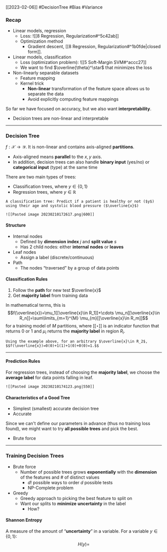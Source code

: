 [[2023-02-06]] #DecisionTree #Bias #Variance 

### Recap
- Linear models, regression
	- Loss: ![[8 Regression, Regularization#^5c42ab]]
	- Optimization method
		- Gradient descent, [[8 Regression, Regularization#^1b0fde|closed form]].
- Linear models, classification
	- Loss (optimization problem): ![[5 Soft-Margin SVM#^accc27]]
	- We want to find $\overline{\theta}^\star$ that minimizes the loss
- Non-linearly separable datasets
	- Feature mapping
	- Kernel trick
		- **Non-linear** transformation of the feature space allows us to separate the data
		- Avoid explicitly computing feature mappings

So far we have focused on accuracy, but we also want **interpretability**.
- Decision trees are non-linear and interpretable

---

### Decision Tree
$f: \mathcal{X} \to \mathcal{Y}$. It is non-linear and contains axis-aligned **partitions**.
- Axis-aligned means **parallel** to the $x, y$ axis.
- In addition, decision trees can also handle **binary input** (yes/no) or **categorical input** (type) at the same time

There are two main types of trees:
- Classification trees, where $y\in\{0,1\}$
- Regression trees, where $y\in\mathbb{R}$

```ad-example
A classification tree: Predict if a patient is healthy or not ($y$) using their age and systolic blood pressure ($\overline{x}$)

![[Pasted image 20230210172617.png|600]]
```

#### Structure
- Internal nodes
	- Defined by **dimension** **index** $j$ and **split value** $s$
	- Has 2 child nodes: either **internal** **nodes** or **leaves**
- Leaf nodes
	- Assign a label (discrete/continuous)
- Path
	- The nodes “traversed” by a group of data points

#### Classification Rules
1. Follow the **path** for new test $\overline{x}$
2. Get **majority label** from training data

In mathematical terms, this is
$$f(\overline{x})=\mu_1[[\overline{x}\in R_1]]+\cdots \mu_n[[\overline{x}\in R_n]]=\sum\limits_{m=1}^{M} \mu_{m}[[\overline{x}\in R_m]]$$
for a training model of $M$ partitions, where $[[\star]]$ is an indicator function that returns $0$ or $1$ and $\mu_i$ returns the **majority label** in region $R_i$.

```ad-example
Using the example above, for an arbitrary $\overline{x}\in R_2$,
$$f(\overline{x})=0(0)+1(1)+1(0)+0(0)=1.$$
```

---

#### Prediction Rules
For regression trees, instead of choosing the **majority label**, we choose the **average label** for data points falling in leaf.

```ad-example
![[Pasted image 20230210174123.png|550]]
```

#### Characteristics of a Good Tree
- Simplest (smallest) accurate decision tree
- Accurate

Since we can't define our parameters in advance (thus no training loss found), we might want to try **all possible trees** and pick the best.
- Brute force

---

### Training Decision Trees
- Brute force
	- Number of possible trees grows **exponentially** with the **dimension** of the features and # of distinct values
		- $d!$ possible ways to order $d$ possible tests
		- NP-Complete problem
- Greedy
	- Greedy approach to picking the best feature to split on
	- Want our splits to **minimize** **uncertainty** in the label
		- How?

#### Shannon Entropy
A measure of the amount of “**uncertainty**” in a variable. For a variable $y\in \{0,1\}$:
$$H(y)=$$